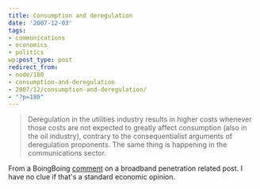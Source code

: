 ```yaml
---
title: Consumption and deregulation
date: '2007-12-03'
tags:
- communications
- economics
- politics
wp:post_type: post
redirect_from:
- node/180
- consumption-and-deregulation
- 2007/12/consumption-and-deregulation/
- "?p=180"
---
```


>
>
> Deregulation in the utilities industry results in higher costs whenever those costs are not expected to greatly affect consumption (also in the oil industry), contrary to the consequentialist arguments of deregulation proponents. The same thing is happening in the communications sector.

From a BoingBoing [comment](http://www.boingboing.net/2007/12/03/americas-top-antitec.html#comment-88084) on a broadband penetration related post. I have no clue if that's a standard economic opinion.
